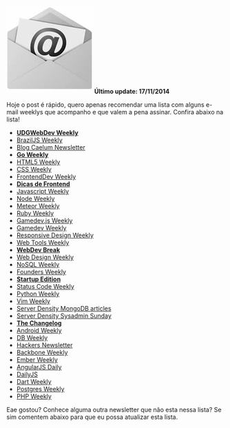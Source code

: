 ![Email Weeklys para devs](../images/email-weeklys.jpg "Email Weeklys para devs") **Último update: 17/11/2014**

Hoje o post é rápido, quero apenas recomendar uma lista com alguns e-mail weeklys que acompanho e que valem a pena assinar. Confira abaixo na lista!

*   **[UDGWebDev Weekly](http://udgwebdev.com/newsletter "UDGWebDev Weekly")**
*   [BrazilJS Weekly](http://braziljs.org "BrazilJS Weekly")
*   [Blog Caelum Newsletter](http://www.caelum.com.br/newsletter "Blog Caelum Newsletter")
*   **[Go Weekly](http://golangweekly.com "Go Weekly")**
*   [HTML5 Weekly](http://html5weekly.com "HTML5 Weekly")
*   [CSS Weekly](http://css-weekly.com "CSS Weekly")
*   [FrontendDev Weekly](http://frontenddevweekly.com "FrontendDev Weekly")
*   **[Dicas de Frontend](http://dicasdefrontend.com.br "Dicas de Frontend")**
*   [Javascript Weekly](http://javascriptweekly.com "Javascript Weekly")
*   [Node Weekly](http://nodeweekly.com "Node Weekly")
*   [Meteor Weekly](http://meteorhacks.com/meteor-weekly "Meteor Weekly")
*   [Ruby Weekly](http://rubyweekly.com "Ruby Weekly")
*   [Gamedev.js Weekly](http://weekly.gamedevjs.com "Gamedev.js Weekly")
*   [Gamedev Weekly](http://gamedevweekly.com "Gamedev Weekly")
*   [Responsive Design Weekly](http://responsivedesignweekly.com "Responsive Design Weekly")
*   [Web Tools Weekly](http://webtoolsweekly.com "Web Tools Weekly")
*   **[WebDev Break](http://www.webdevbreak.com/ "WebDev Break")**
*   [Web Design Weekly](http://web-design-weekly.com "Web Design Weekly")
*   [NoSQL Weekly](http://www.nosqlweekly.com "NoSQL Weekly")
*   [Founders Weekly](http://www.founderweekly.com "Founders Weekly")
*   **[Startup Edition](http://startupedition.com/ "Startup Edition")**
*   [Status Code Weekly](http://statuscode.org "Status Code Weekly")
*   [Python Weekly](http://www.pythonweekly.com "Python Weekly")
*   [Vim Weekly](http://www.vimweekly.com "Vim Weekly")
*   [Server Density MongoDB articles](https://blog.serverdensity.com/mongodb "Server Density MongoDB articles")
*   [Server Density Sysadmin Sunday](https://blog.serverdensity.com/sysadmin-sunday-170/#subscribe "Server Density Sysadmin Sunday")
*   **[The Changelog](http://thechangelog.com/ "The Changelog")**
*   [Android Weekly](http://androidweekly.net "Android Weekly")
*   [DB Weekly](http://dbweekly.com/ "DB Weekly")
*   [Hackers Newsletter](http://www.hackernewsletter.com/ "Hackers Newsletter")
*   [Backbone Weekly](http://backboneweekly.com/ "Backbone Weekly")
*   [Ember Weekly](http://emberweekly.com/ "Ember Weekly")
*   [AngularJS Daily](http://www.angularjsdaily.com/ "AngularJS Daily")
*   [DailyJS](http://dailyjs.com/ "DailyJS")
*   [Dart Weekly](http://dartweekly.com/ "Dart Weekly")
*   [Postgres Weekly](http://postgresweekly.com/ "Postgres Weekly")
*   [PHP Weekly](http://www.phpweekly.com/ "PHP Weekly")

Eae gostou? Conhece alguma outra newsletter que não esta nessa lista? Se sim comentem abaixo para que eu possa atualizar esta lista.